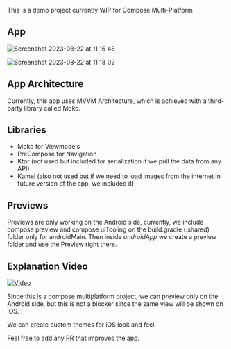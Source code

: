 This is a demo project currently WIP for Compose Multi-Platform

## App

![Screenshot 2023-08-22 at 11 16 48](https://github.com/gastsail/expenses-KMP/assets/24615408/d10d447c-5cce-433f-ba3c-2d9d59b44d97)

![Screenshot 2023-08-22 at 11 18 02](https://github.com/gastsail/expenses-KMP/assets/24615408/5e58de01-eab4-4409-8616-c438893ba0b6)

## App Architecture
Currently, this app uses MVVM Architecture, which is achieved with a third-party library called Moko.

## Libraries
- Moko for Viewmodels
- PreCompose for Navigation
- Ktor (not used but included for serialization if we pull the data from any API)
- Kamel (also not used but if we need to load images from the internet in future version of the app, we included it)

## Previews
Previews are only working on the Android side, currently, we include compose preview and compose uiTooling on the build.gradle (:shared) folder only for androidMain.
Then inside *androidApp* we create a preview folder and use the Preview right there. 

## Explanation Video
[![Video](https://img.youtube.com/vi/VgQPsuYD_V4/0.jpg)](https://www.youtube.com/watch?v=VgQPsuYD_V4)

Since this is a compose multiplatform project, we can preview only on the Android side, but this is not a blocker since the same view will be shown on iOS.

We can create custom themes for iOS look and feel.

Feel free to add any PR that improves the app.
